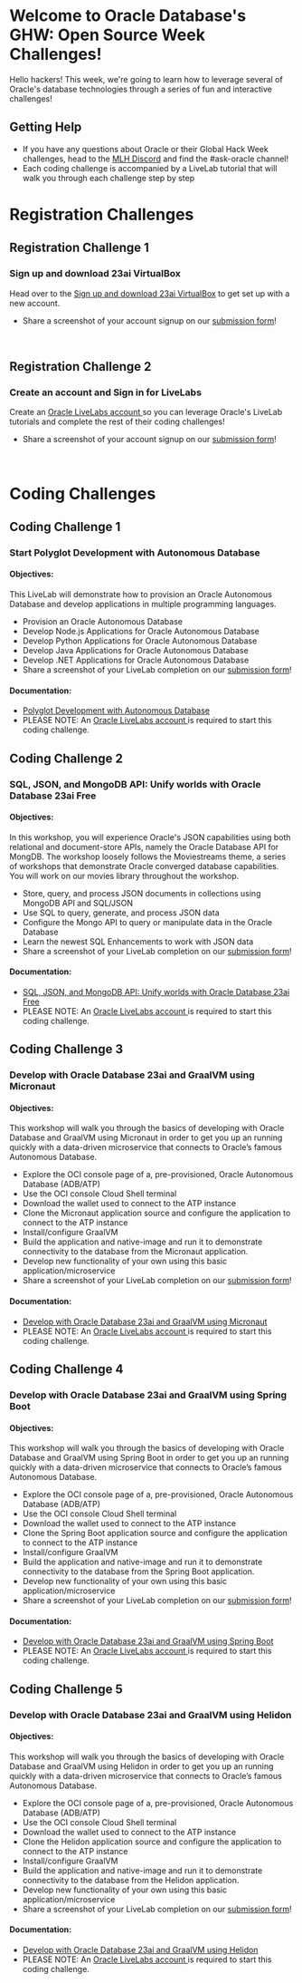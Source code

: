 # Welcome to Oracle Database's GHW: Open Source Week Challenges!

Hello hackers!  This week, we're going to learn how to leverage several of Oracle's database technologies through a series of fun and interactive challenges! 

## Getting Help 

* If you have any questions about Oracle or their Global Hack Week challenges, head to the [MLH Discord](https://discord.mlh.io/) and find the #ask-oracle channel!
* Each coding challenge is accompanied by a LiveLab tutorial that will walk you through each challenge step by step

# Registration Challenges

## Registration Challenge 1 
### Sign up and download 23ai VirtualBox

Head over to the [Sign up and download 23ai VirtualBox](https://mlh.link/ghwos24-oracle-23aiVB) to get set up with a new account. 
* Share a screenshot of your account signup on our [submission form](https://mlh.link/ghwform)!
<br>

## Registration Challenge 2
### Create an account and Sign in for LiveLabs

Create an [Oracle LiveLabs account ](https://mlh.link/ghwos24-oracle-livelabs) so you can leverage Oracle's LiveLab tutorials and complete the rest of their coding challenges!
* Share a screenshot of your account signup on our [submission form](https://mlh.link/ghwform)!
<br>

# Coding Challenges

## Coding Challenge 1 
### Start Polyglot Development with Autonomous Database
#### Objectives: 
This LiveLab will demonstrate how to provision an Oracle Autonomous Database and develop
applications in multiple programming languages.
* Provision an Oracle Autonomous Database
* Develop Node.js Applications for Oracle Autonomous Database
* Develop Python Applications for Oracle Autonomous Database
* Develop Java Applications for Oracle Autonomous Database
* Develop .NET Applications for Oracle Autonomous Database
* Share a screenshot of your LiveLab completion on our [submission form](https://mlh.link/ghwform)!
  
#### Documentation: 
* [Polyglot Development with Autonomous Database](https://mlh.link/ghwos24-oracle-polyglot)
* PLEASE NOTE: An [Oracle LiveLabs account ](https://mlh.link/ghwos24-oracle-livelabs) is required to start this coding challenge. 

## Coding Challenge 2 
### SQL, JSON, and MongoDB API: Unify worlds with Oracle Database 23ai Free
#### Objectives: 
In this workshop, you will experience Oracle&#39;s JSON capabilities using both relational and document-store APIs, namely the Oracle Database API for MongDB.
The workshop loosely follows the Moviestreams theme, a series of workshops that demonstrate Oracle converged database capabilities. You will work on our movies library throughout the workshop.
* Store, query, and process JSON documents in collections using MongoDB API and
SQL/JSON
* Use SQL to query, generate, and process JSON data
* Configure the Mongo API to query or manipulate data in the Oracle Database
* Learn the newest SQL Enhancements to work with JSON data
* Share a screenshot of your LiveLab completion on our [submission form](https://mlh.link/ghwform)!

#### Documentation:
* [SQL, JSON, and MongoDB API: Unify worlds with Oracle Database 23ai Free](https://mlh.link/ghwos24-oracle-unifyworlds)
* PLEASE NOTE: An [Oracle LiveLabs account ](https://mlh.link/ghwos24-oracle-livelabs) is required to start this coding challenge. 

## Coding Challenge 3 
### Develop with Oracle Database 23ai and GraalVM using Micronaut
#### Objectives: 
This workshop will walk you through the basics of developing with Oracle Database and GraalVM using Micronaut in order to get you up an running quickly with a data-driven microservice that connects to Oracle’s famous Autonomous Database.
* Explore the OCI console page of a, pre-provisioned, Oracle Autonomous Database
(ADB/ATP)
* Use the OCI console Cloud Shell terminal
* Download the wallet used to connect to the ATP instance
* Clone the Micronaut application source and configure the application to connect to the
ATP instance
* Install/configure GraalVM
* Build the application and native-image and run it to demonstrate connectivity to the
database from the Micronaut application.
* Develop new functionality of your own using this basic application/microservice
* Share a screenshot of your LiveLab completion on our [submission form](https://mlh.link/ghwform)!

#### Documentation:
* [Develop with Oracle Database 23ai and GraalVM using Micronaut](https://mlh.link/ghwos24-oracle-micronaut)
* PLEASE NOTE: An [Oracle LiveLabs account ](https://mlh.link/ghwos24-oracle-livelabs) is required to start this coding challenge.
  
## Coding Challenge 4 
### Develop with Oracle Database 23ai and GraalVM using Spring Boot
#### Objectives: 
This workshop will walk you through the basics of developing with Oracle Database and GraalVM using Spring Boot in order to get you up an running quickly with a data-driven microservice that connects to Oracle’s famous Autonomous Database.
* Explore the OCI console page of a, pre-provisioned, Oracle Autonomous Database
(ADB/ATP)
* Use the OCI console Cloud Shell terminal
* Download the wallet used to connect to the ATP instance
* Clone the Spring Boot application source and configure the application to connect to the
ATP instance
* Install/configure GraalVM
* Build the application and native-image and run it to demonstrate connectivity to the
database from the Spring Boot application.
* Develop new functionality of your own using this basic application/microservice
* Share a screenshot of your LiveLab completion on our [submission form](https://mlh.link/ghwform)!

#### Documentation:
* [Develop with Oracle Database 23ai and GraalVM using Spring Boot ](https://mlh.link/ghwos24-oracle-springboot)
* PLEASE NOTE: An [Oracle LiveLabs account ](https://mlh.link/ghwos24-oracle-livelabs) is required to start this coding challenge.

## Coding Challenge 5 
### Develop with Oracle Database 23ai and GraalVM using Helidon
#### Objectives: 
This workshop will walk you through the basics of developing with Oracle Database and GraalVM using Helidon in order to get you up an running quickly with a data-driven microservice that connects to Oracle’s famous Autonomous Database.
* Explore the OCI console page of a, pre-provisioned, Oracle Autonomous Database
(ADB/ATP)
* Use the OCI console Cloud Shell terminal
* Download the wallet used to connect to the ATP instance
* Clone the Helidon application source and configure the application to connect to the ATP
instance
* Install/configure GraalVM
* Build the application and native-image and run it to demonstrate connectivity to the
database from the Helidon application.
* Develop new functionality of your own using this basic application/microservice
* Share a screenshot of your LiveLab completion on our [submission form](https://mlh.link/ghwform)!

#### Documentation:
* [Develop with Oracle Database 23ai and GraalVM using Helidon](https://mlh.link/ghwos24-oracle-helidon)
* PLEASE NOTE: An [Oracle LiveLabs account ](https://mlh.link/ghwos24-oracle-livelabs) is required to start this coding challenge. 
